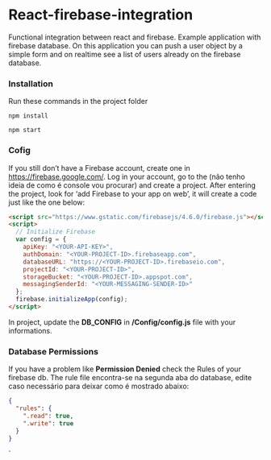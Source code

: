 # React-firebase-integration
 Functional integration between react and firebase. Example application with firebase database. On this application you can push a user object by a simple form and on realtime see a list of users already on the firebase database.

### Installation
Run these commands in the project folder

`npm install`

`npm start`

### Cofig
If you still don’t have a Firebase account, create one in https://firebase.google.com/. Log in your account, go to the (não tenho ideia de como é console vou procurar) and create a project. After entering the project, look for ‘add Firebase to your app on web’, it will create a code just like the one below:

```html
<script src="https://www.gstatic.com/firebasejs/4.6.0/firebase.js"></script>
<script>
  // Initialize Firebase
  var config = {
    apiKey: "<YOUR-API-KEY>",
    authDomain: "<YOUR-PROJECT-ID>.firebaseapp.com",
    databaseURL: "https://<YOUR-PROJECT-ID>.firebaseio.com",
    projectId: "<YOUR-PROJECT-ID>",
    storageBucket: "<YOUR-PROJECT-ID>.appspot.com",
    messagingSenderId: "<YOUR-MESSAGING-SENDER-ID>"
  };
  firebase.initializeApp(config);
</script>
```

In project, update the **DB_CONFIG** in **/Config/config.js** file with your informations.

### Database Permissions
If you have a problem like **Permission Denied** check the Rules of your firebase db. The rule file encontra-se na segunda aba do database, edite caso necessário para deixar como é mostrado abaixo:

```json
{
  "rules": {
    ".read": true,
    ".write": true
  }
}
```

`
 
 
